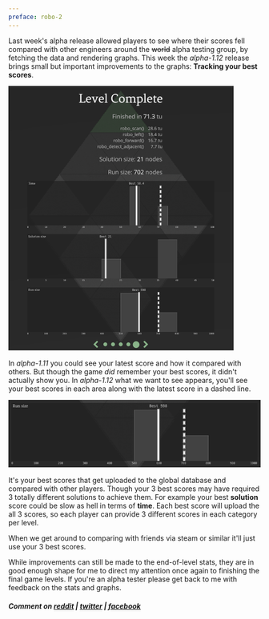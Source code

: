 ```yaml
---
preface: robo-2
---
```

Last week's alpha release allowed players to see where their scores fell compared with other engineers around the <s>world</s> alpha testing group, by fetching the data and rendering graphs. This week the _alpha-1.12_ release brings small but important improvements to the graphs: **Tracking your best scores**.

[<img src="/assets/2018-03-02/graph-this-best.png" width="450px" title="Mess with the best ... get compared with the rest" />](/assets/2018-03-02/graph-this-best.png)

In _alpha-1.11_ you could see your latest score and how it compared with others. But though the game _did_ remember your best scores, it didn't actually show you. In _alpha-1.12_ what we want to see appears, you'll see your best scores in each area along with the latest score in a dashed line.

![](/assets/2018-03-02/graph-1.12.png)

It's your best scores that get uploaded to the global database and compared with other players. Though your 3 best scores may have required 3 totally different solutions to achieve them. For example your best **solution** score could be slow as hell in terms of **time**. Each best score will upload the all 3 scores, so each player can provide 3 different scores in each category per level.

When we get around to comparing with friends via steam or similar it'll just use your 3 best scores.

While improvements can still be made to the end-of-level stats, they are in good enough shape for me to direct my attention once again to finishing the final game levels. If you're an alpha tester please get back to me with feedback on the stats and graphs.

##### Comment on [reddit](https://www.reddit.com/r/devblogs/comments/81fj14/robo_instructus_rendering_best_scores_in_the/) | [twitter](https://twitter.com/alexbutlergames/status/969612156441366528) | [facebook](https://www.facebook.com/alexbutlergames/posts/1797964926957553)
